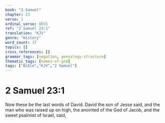 ```yaml
---
book: "2 Samuel"
chapter: 23
verse: 1
ordinal_verse: 8655
ref: "2 Samuel 23:1"
translation: "KJV"
genre: "History"
word_count: 37
topics: []
cross_references: []
grammar_tags: [negation, genealogy-structure]
thematic_tags: [names-of-god]
tags: ["Bible","KJV","2 Samuel"]
---
```


# 2 Samuel 23:1

Now these be the last words of David. David the son of Jesse said, and the man who was raised up on high, the anointed of the God of Jacob, and the sweet psalmist of Israel, said,
